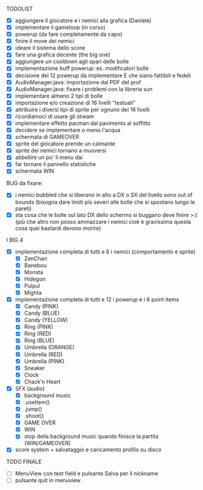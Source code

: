 TODOLIST  
- [x] aggiungere il giocatore e i nemici alla grafica (Daniele)
- [x] implementare il gameloop (in corso) 
- [x] powerup (da fare completamente da capo)
- [x] finire il move dei nemici 
- [x] ideare il sistema dello score 
- [x] fare una grafica decente (the big one)
- [x] aggiungere un cooldown agli spari delle bolle
- [x] implementazione buff powerup: es. modificatori bolle
- [x] decisione dei 12 powerup da implementare E che siano fattibili e fedeli
- [x] AudioManager.java: importazione dal PDF del prof
- [x] AudioManager.java: fixare i problemi con la libreria sun
- [x] implementare almeno 2 tipi di bolle
- [x] importazione e/o creazione di 16 livelli "testuali"
- [x] attribuire i diversi tipi di sprite per ognuno dei 16 livelli
- [x] ricordiamoci di usare gli stream
- [x] implementare effetto pacman dal pavimento al soffitto
- [x] decidere se implementare o meno l'acqua
- [x] schermata di GAMEOVER
- [x] sprite del giocatore prende un calmante 
- [x] sprite dei nemici tornano a muoversi
- [x] abbellire un po' il menu dai
- [x] far tornare il pannello statistiche
- [x] schermata WIN

BUG da fixare:
- [x] i nemici bubbled che si liberano in alto a DX o SX del livello sono out of bounds (bisogna dare limiti più severi alle bolle che si spostano lungo le pareti)
- [x] sta cosa che le bolle sul lato DX dello schermo si buggano deve finire >:( (più che altro non posso ammazzare i nemici cioè è gravissima questa cosa quei bastardi devono morire)

I BIG 4
- [x] implementazione completa di tutti e 6 i nemici (comportamento e sprite)
    - [x] ZenChan
    - [x] Banebou
    - [x] Monsta
    - [x] Hidegon
    - [x] Pulpul
    - [x] Mighta
- [x] implementazione completa di tutti e 12 i powerup e i 6 point items
    - [x] Candy (PINK)
    - [x] Candy (BLUE)
    - [x] Candy (YELLOW)
    - [x] Ring (PINK)
    - [x] Ring (RED)
    - [x] Ring (BLUE)
    - [x] Umbrella (ORANGE)
    - [x] Umbrella (RED)
    - [x] Umbrella (PINK)
    - [x] Sneaker
    - [x] Clock
    - [x] Chack'n Heart
- [x] SFX (audio)
    - [x] background music
    - [x] .useItem()
    - [x] .jump()
    - [x] .shoot()
    - [x] GAME OVER
    - [x] WIN
    - [x] stop della background music quando finisce la partita (WIN/GAMEOVER)
- [x] score system + salvataggio e caricamento profilo su disco

TODO FINALE
- [ ] MenuView con text field e pulsante Salva per il nickname
- [ ] pulsante quit in menuview

